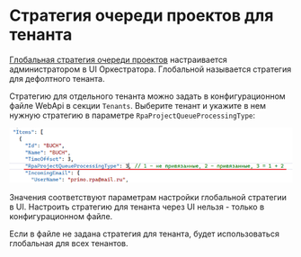 # Стратегия очереди проектов для тенанта
[Глобальная стратегия очереди проектов](https://docs.primo-rpa.ru/primo-rpa/orchestrator/settings/projects-queue) настраивается администратором в UI Оркестратора. Глобальной называется стратегия для дефолтного тенанта. 

Стратегию для отдельного тенанта можно задать в конфигурационном файле WebApi в секции `Tenants`. Выберите тенант и укажите в нем нужную стратегию в параметре `RpaProjectQueueProcessingType`:

![](<../../../.gitbook/assets/new-pic-tenant-strategy.png>)

Значения соответствуют параметрам настройки глобальной стратегии в UI. Настроить стратегию для тенанта через UI нельзя - только в конфигурационном файле. 

Если в файле не задана стратегия для тенанта, будет использоваться глобальная для всех тенантов. 
